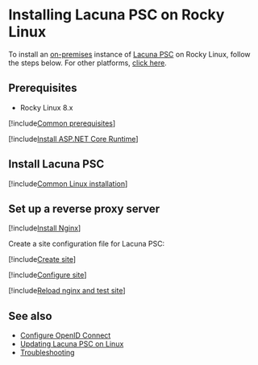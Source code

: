 ﻿# Installing Lacuna PSC on Rocky Linux

To install an [on-premises](../index.md) instance of [Lacuna PSC](../../index.md) on Rocky Linux, follow the steps below. For other platforms, [click here](../index.md).

## Prerequisites

* Rocky Linux 8.x

[!include[Common prerequisites](../includes/common-requisites.md)]

[!include[Install ASP.NET Core Runtime](../../../includes/linux/rocky/install-aspnetcore-31.md)]

<!--
[!include[Install dependencies](../../../includes/linux/ubuntu/install-dependencies.md)]
-->

## Install Lacuna PSC

[!include[Common Linux installation](includes/common-linux-install.md)]

## Set up a reverse proxy server

[!include[Install Nginx](../../../includes/linux/rocky/install-nginx.md)]

Create a site configuration file for Lacuna PSC:

[!include[Create site](../../../../../includes/psc/rocky/create-site.md)]

[!include[Configure site](includes/configure-site.md)]

[!include[Reload nginx and test site](includes/reload-and-test.md)]

## See also

* [Configure OpenID Connect](../configure-oidc.md)
* [Updating Lacuna PSC on Linux](update.md)
* [Troubleshooting](troubleshoot/index.md)
